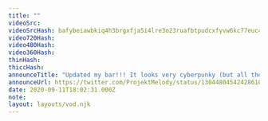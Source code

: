 ```yaml
---
title: ""
videoSrc: 
videoSrcHash: bafybeiawbkiq4h3brgxfja5i4lre3o23ruafbtpudcxfyvw6kc77euc4si?filename=projektmelody-chaturbate-20200911T180231Z.mp4
video720Hash: 
video480Hash: 
video360Hash: 
thinHash: 
thiccHash: 
announceTitle: "Updated my bar!!! It looks very cyberpunky (but all the bottles are filled with wang energy drink). %2Athis message sponsored by wang energy drink, %22Taste the Wang%22"
announceUrl: https://twitter.com/ProjektMelody/status/1304480454242861056
date: 2020-09-11T18:02:31.000Z
note: 
layout: layouts/vod.njk
---
```

